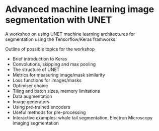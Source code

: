 # Advanced machine learning image segmentation with UNET
A workshop on using UNET machine learning architectures for segmentation using the Tensorflow/Keras framworks.


Outline of possible topics for the workshop

* Brief introduction to Keras
* Convolutions, skipping and max pooling
* The structure of UNET
* Metrics for measuring image/mask similarity
* Loss functions for images/masks
* Optimiser choice
* Tiling and batch sizes, memory limitations
* Data augmentation
* Image generators
* Using pre-trained encoders
* Useful methods for pre-processing
* Interactive examples: whale tail segmentation, Electron Microscopy imaging segmentation

